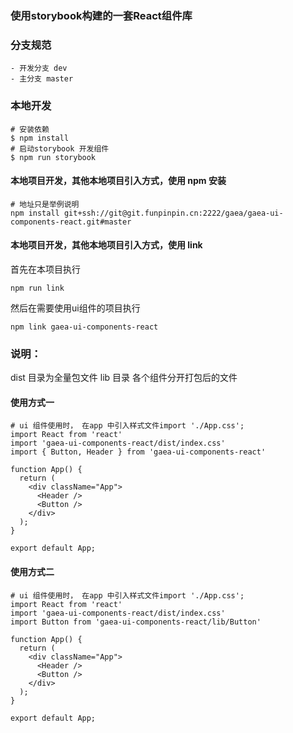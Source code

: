 ### 使用storybook构建的一套React组件库

### 分支规范
    - 开发分支 dev
    - 主分支 master

### 本地开发

```
# 安装依赖
$ npm install
# 启动storybook 开发组件
$ npm run storybook

```
####  本地项目开发，其他本地项目引入方式，使用 npm 安装
```
# 地址只是举例说明
npm install git+ssh://git@git.funpinpin.cn:2222/gaea/gaea-ui-components-react.git#master
```
####  本地项目开发，其他本地项目引入方式，使用 link 
首先在本项目执行
```
npm run link
```
然后在需要使用ui组件的项目执行
```
npm link gaea-ui-components-react
```

### 说明：
dist 目录为全量包文件
lib 目录 各个组件分开打包后的文件

#### 使用方式一
```
# ui 组件使用时， 在app 中引入样式文件import './App.css';
import React from 'react'
import 'gaea-ui-components-react/dist/index.css'
import { Button, Header } from 'gaea-ui-components-react'

function App() {
  return (
    <div className="App">
      <Header />
      <Button />
    </div>
  );
}

export default App;

```
#### 使用方式二

```
# ui 组件使用时， 在app 中引入样式文件import './App.css';
import React from 'react'
import 'gaea-ui-components-react/dist/index.css'
import Button from 'gaea-ui-components-react/lib/Button'

function App() {
  return (
    <div className="App">
      <Header />
      <Button />
    </div>
  );
}

export default App;

```